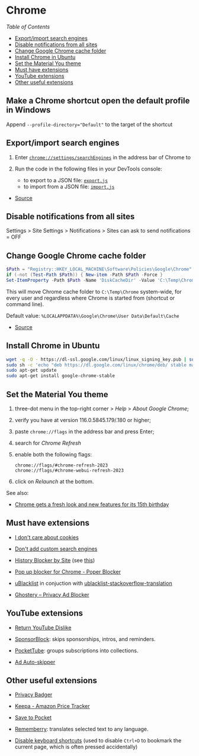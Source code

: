 # Chrome

_Table of Contents_
<!-- START doctoc generated TOC please keep comment here to allow auto update -->
<!-- DON'T EDIT THIS SECTION, INSTEAD RE-RUN doctoc TO UPDATE -->
<!-- generated with [DocToc](https://github.com/thlorenz/doctoc)* -->

- [Export/import search engines](#exportimport-search-engines)
- [Disable notifications from all sites](#disable-notifications-from-all-sites)
- [Change Google Chrome cache folder](#change-google-chrome-cache-folder)
- [Install Chrome in Ubuntu](#install-chrome-in-ubuntu)
- [Set the Material You theme](#set-the-material-you-theme)
- [Must have extensions](#must-have-extensions)
- [YouTube extensions](#youtube-extensions)
- [Other useful extensions](#other-useful-extensions)

<!-- END doctoc generated TOC please keep comment here to allow auto update -->

## Make a Chrome shortcut open the default profile in Windows

Append `--profile-directory="Default"` to the target of the shortcut

## Export/import search engines

1. Enter [`chrome://settings/searchEngines`](chrome://settings/searchEngines) in the address bar of Chrome to

1. Run the code in the following files in your DevTools console:

   - to export to a JSON file: [`export.js`](export.js)
   - to import from a JSON file: [`import.js`](import.js)

* [Source](https://superuser.com/a/1458616/54747)

## Disable notifications from all sites

Settings > Site Settings > Notifications > Sites can ask to send notifications = OFF

## Change Google Chrome cache folder

```powershell
$Path = "Registry::HKEY_LOCAL_MACHINE\Software\Policies\Google\Chrome"
if (-not (Test-Path $Path)) { New-item -Path $Path -Force }
Set-ItemProperty -Path $Path -Name 'DiskCacheDir' -Value 'C:\Temp\Chrome'
```

This will move Chrome cache folder to `C:\Temp\Chrome` system-wide, for every user and regardless where Chrome is started from (shortcut or command line).

Default value: `%LOCALAPPDATA%\Google\Chrome\User Data\Default\Cache`

- [Source](http://www.chromium.org/administrators/policy-list-3#DiskCacheDir)

## Install Chrome in Ubuntu

```sh
wget -q -O - https://dl-ssl.google.com/linux/linux_signing_key.pub | sudo apt-key add - 
sudo sh -c 'echo "deb https://dl.google.com/linux/chrome/deb/ stable main" >> /etc/apt/sources.list.d/google.list'
sudo apt-get update
sudo apt-get install google-chrome-stable
```

## Set the Material You theme

1. three-dot menu in the top-right corner > _Help_ > _About Google Chrome_;

1. verify you have at version 116.0.5845.179/.180 or higher;

1. paste `chrome://flags` in the address bar and press Enter;

1. search for _Chrome Refresh_ 

1. enable both the following flags:
   
   ```
   chrome://flags/#chrome-refresh-2023
   chrome://flags/#chrome-webui-refresh-2023
   ```

1. click on _Relaunch_ at the bottom.

See also:

- [Chrome gets a fresh look and new features for its 15th birthday](https://blog.google/products/chrome/google-chrome-new-features-redesign-2023/)

## Must have extensions

- [I don't care about cookies](https://chrome.google.com/webstore/detail/i-dont-care-about-cookies/fihnjjcciajhdojfnbdddfaoknhalnja)

- [Don't add custom search engines](https://chrome.google.com/webstore/detail/dont-add-custom-search-en/dnodlcololidkjgbpeoleabmkocdhacc?hl=en)

- [History Blocker by Site](https://chromewebstore.google.com/detail/history-blocker-by-site/keamekimefemnbgegbfkdkmbomaahfai?pli=1) (see [this](https://superuser.com/questions/1684345/delete-translate-google-com-from-chrome-history))

- [Pop up blocker for Chrome - Poper Blocker](https://chrome.google.com/webstore/detail/pop-up-blocker-for-chrome/bkkbcggnhapdmkeljlodobbkopceiche?hl=en)

- [uBlacklist](https://chrome.google.com/webstore/detail/ublacklist/pncfbmialoiaghdehhbnbhkkgmjanfhe) in conjuction with [ublacklist-stackoverflow-translation](https://github.com/arosh/ublacklist-stackoverflow-translation)

- [Ghostery – Privacy Ad Blocker](https://chrome.google.com/webstore/detail/ghostery-%E2%80%93-privacy-ad-blo/mlomiejdfkolichcflejclcbmpeaniij)

## YouTube extensions

- [Return YouTube Dislike](https://chromewebstore.google.com/detail/return-youtube-dislike/gebbhagfogifgggkldgodflihgfeippi)

- [SponsorBlock](https://chromewebstore.google.com/detail/sponsorblock-for-youtube/mnjggcdmjocbbbhaepdhchncahnbgone): skips sponsorships, intros, and reminders.

- [PocketTube](https://chromewebstore.google.com/detail/pockettube-youtube-subscr/kdmnjgijlmjgmimahnillepgcgeemffb): groups subscriptions into collections.

- [Ad Auto-skipper](https://chromewebstore.google.com/detail/youtube-ad-auto-skipper/lokpenepehfdekijkebhpnpcjjpngpnd)

## Other useful extensions

- [Privacy Badger](https://chrome.google.com/webstore/detail/privacy-badger/pkehgijcmpdhfbdbbnkijodmdjhbjlgp)

- [Keepa - Amazon Price Tracker](https://chrome.google.com/webstore/detail/keepa-amazon-price-tracke/neebplgakaahbhdphmkckjjcegoiijjo?hl=en)

- [Save to Pocket](https://chrome.google.com/webstore/detail/save-to-pocket/niloccemoadcdkdjlinkgdfekeahmflj?hl=en)

- [Rememberry](https://chromewebstore.google.com/detail/rememberry-translate-and/dipiagiiohfljcicegpgffpbnjmgjcnf): translates selected text to any language.

- [Disable keyboard shortcuts](https://chromewebstore.google.com/detail/disable-keyboard-shortcut/aidbmcboeighgdnilpdljbedbbiocphj) (used to disable `Ctrl+D` to bookmark the current page, which is often pressed accidentally)
